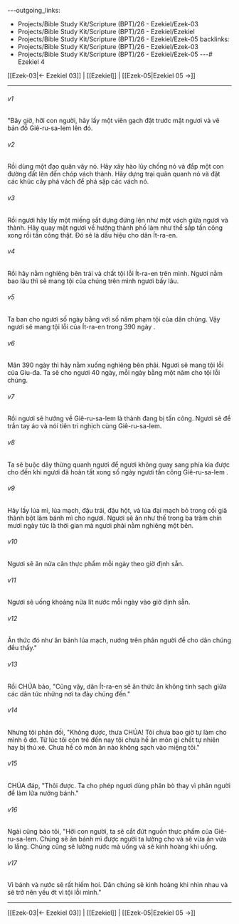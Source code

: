 ---outgoing_links:
  - Projects/Bible Study Kit/Scripture (BPT)/26 - Ezekiel/Ezek-03
  - Projects/Bible Study Kit/Scripture (BPT)/26 - Ezekiel/Ezekiel
  - Projects/Bible Study Kit/Scripture (BPT)/26 - Ezekiel/Ezek-05
backlinks:
  - Projects/Bible Study Kit/Scripture (BPT)/26 - Ezekiel/Ezek-03
  - Projects/Bible Study Kit/Scripture (BPT)/26 - Ezekiel/Ezek-05
---# Ezekiel 4

[[Ezek-03|← Ezekiel 03]] | [[Ezekiel]] | [[Ezek-05|Ezekiel 05 →]]
***



###### v1 
"Bây giờ, hỡi con người, hãy lấy một viên gạch đặt trước mặt ngươi và vẽ bản đồ Giê-ru-sa-lem lên đó. 

###### v2 
Rồi dùng một đạo quân vây nó. Hãy xây hào lũy chống nó và đắp một con đường đất lên đến chóp vách thành. Hãy dựng trại quân quanh nó và đặt các khúc cây phá vách để phá sập các vách nó. 

###### v3 
Rồi ngươi hãy lấy một miếng sắt dựng đứng lên như một vách giữa ngươi và thành. Hãy quay mặt ngươi về hướng thành phố làm như thể sắp tấn công xong rồi tấn công thật. Đó sẽ là dấu hiệu cho dân Ít-ra-en. 

###### v4 
Rồi hãy nằm nghiêng bên trái và chất tội lỗi Ít-ra-en trên mình. Ngươi nằm bao lâu thì sẽ mang tội của chúng trên mình ngươi bấy lâu. 

###### v5 
Ta ban cho ngươi số ngày bằng với số năm phạm tội của dân chúng. Vậy ngươi sẽ mang tội lỗi của Ít-ra-en trong 390 ngày . 

###### v6 
Mãn 390 ngày thì hãy nằm xuống nghiêng bên phải. Ngươi sẽ mang tội lỗi của Giu-đa. Ta sẽ cho ngươi 40 ngày, mỗi ngày bằng một năm cho tội lỗi chúng. 

###### v7 
Rồi ngươi sẽ hướng về Giê-ru-sa-lem là thành đang bị tấn công. Ngươi sẽ để trần tay áo và nói tiên tri nghịch cùng Giê-ru-sa-lem. 

###### v8 
Ta sẽ buộc dây thừng quanh ngươi để ngươi không quay sang phía kia được cho đến khi ngươi đã hoàn tất xong số ngày ngươi tấn công Giê-ru-sa-lem . 

###### v9 
Hãy lấy lúa mì, lúa mạch, đậu trái, đậu hột, và lúa đại mạch bỏ trong cối giã thành bột làm bánh mì cho ngươi. Ngươi sẽ ăn như thế trong ba trăm chín mươi ngày tức là thời gian mà ngươi phải nằm nghiêng một bên. 

###### v10 
Ngươi sẽ ăn nửa cân thực phẩm mỗi ngày theo giờ định sẵn. 

###### v11 
Ngươi sẽ uống khoảng nửa lít nước mỗi ngày vào giờ định sẵn. 

###### v12 
Ăn thức đó như ăn bánh lúa mạch, nướng trên phân người để cho dân chúng đều thấy." 

###### v13 
Rồi CHÚA bảo, "Cũng vậy, dân Ít-ra-en sẽ ăn thức ăn không tinh sạch giữa các dân tức những nơi ta đày chúng đến." 

###### v14 
Nhưng tôi phản đối, "Không được, thưa CHÚA! Tôi chưa bao giờ tự làm cho mình ô dơ. Từ lúc tôi còn trẻ đến nay tôi chưa hề ăn món gì chết tự nhiên hay bị thú xé. Chưa hề có món ăn nào không sạch vào miệng tôi." 

###### v15 
CHÚA đáp, "Thôi được. Ta cho phép ngươi dùng phân bò thay vì phân người để làm lửa nướng bánh." 

###### v16 
Ngài cũng bảo tôi, "Hỡi con người, ta sẽ cắt đứt nguồn thực phẩm của Giê-ru-sa-lem. Chúng sẽ ăn bánh mì được người ta lường cho và sẽ vừa ăn vừa lo lắng. Chúng cũng sẽ lường nước mà uống và sẽ kinh hoàng khi uống. 

###### v17 
Vì bánh và nước sẽ rất hiếm hoi. Dân chúng sẽ kinh hoàng khi nhìn nhau và sẽ trở nên yếu ớt vì tội lỗi mình."

***
[[Ezek-03|← Ezekiel 03]] | [[Ezekiel]] | [[Ezek-05|Ezekiel 05 →]]
